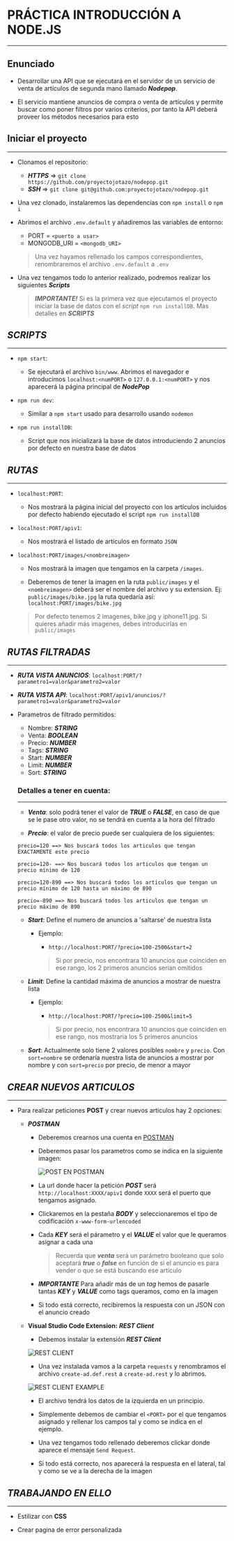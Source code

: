 # PRÁCTICA INTRODUCCIÓN A NODE.JS
---

## Enunciado

- Desarrollar una API que se ejecutará en el servidor de un servicio de venta de artículos de segunda mano llamado ***Nodepop***.

- El servicio mantiene anuncios de compra o venta de artículos y permite buscar como poner filtros por varios criterios, por tanto la API deberá proveer los métodos necesarios para esto

## Iniciar el proyecto
---

- Clonamos el repositorio:

  - ***HTTPS*** => `git clone https://github.com/proyectojotazo/nodepop.git`
  - ***SSH*** => `git clone git@github.com:proyectojotazo/nodepop.git`

- Una vez clonado, instalaremos las dependencias con `npm install` o `npm i`

- Abrimos el archivo `.env.default` y añadiremos las variables de entorno:

  - PORT = `<puerto a usar>`
  - MONGODB_URI = `<mongodb_URI>`

  > Una vez hayamos rellenado los campos correspondientes, renombraremos el archivo `.env.default` a `.env`

- Una vez tengamos todo lo anterior realizado, podremos realizar los siguientes ***Scripts***

  > ***IMPORTANTE!*** Si es la primera vez que ejecutamos el proyecto iniciar la base de datos con el *script* `npm run installDB`. Mas detalles en ***SCRIPTS***

## ***SCRIPTS***
---

  - `npm start`: 

    - Se ejecutará el archivo `bin/www`. Abrimos el navegador e introducimos `localhost:<numPORT>` o `127.0.0.1:<numPORT>` y nos aparecerá la página principal de ***NodePop***
  
  - `npm run dev`:

    - Similar a `npm start` usado para desarrollo usando `nodemon`

  - `npm run installDB`:

    - Script que nos inicializará la base de datos introduciendo 2 anuncios por defecto en nuestra base de datos

## ***RUTAS***
---

- `localhost:PORT`:

  - Nos mostrará la página inicial del proyecto con los artículos incluidos por defecto habiendo ejecutado el script `npm run installDB`

- `localhost:PORT/apiv1`:

  - Nos mostrará el listado de artículos en formato `JSON`

- `localhost:PORT/images/<nombreimagen>`

  - Nos mostrará la imagen que tengamos en la carpeta `/images`.

  - Deberemos de tener la imagen en la ruta `public/images` y el `<nombreimagen>` deberá ser el nombre del archivo y su extension. Ej: `public/images/bike.jpg` la ruta quedaría así: `localhost:PORT/images/bike.jpg`

  > Por defecto tenemos 2 imagenes, bike.jpg y iphone11.jpg. Si quieres añadir más imagenes, debes introducirlas en `public/images`

## ***RUTAS FILTRADAS***
---

- ***RUTA VISTA ANUNCIOS***: `localhost:PORT/?parametro1=valor&parametro2=valor`

- ***RUTA VISTA API***: `localhost:PORT/apiv1/anuncios/?parametro1=valor&parametro2=valor`

- Parametros de filtrado permitidos:

  - Nombre: ***STRING*** 
  - Venta: ***BOOLEAN***
  - Precio: ***NUMBER***
  - Tags: ***STRING***
  - Start: ***NUMBER***
  - Limit: ***NUMBER***
  - Sort: ***STRING***

  ### Detalles a tener en cuenta:
  ---

    - ***Venta***: solo podrá tener el valor de ***TRUE*** o ***FALSE***, en caso de que se le pase otro valor, no se tendrá en cuenta a la hora del filtrado

    - ***Precio***: el valor de precio puede ser cualquiera de los siguientes:

    ```
    precio=120 ==> Nos buscará todos los articulos que tengan EXACTAMENTE este precio

    precio=120- ==> Nos buscará todos los articulos que tengan un precio mínimo de 120

    precio=120-890 ==> Nos buscará todos los articulos que tengan un precio mínimo de 120 hasta un máximo de 890

    precio=-890 ==> Nos buscará todos los articulos que tengan un precio máximo de 890
    ```

    - ***Start***: Define el numero de anuncios a 'saltarse' de nuestra lista

      - Ejemplo: 

        - `http://localhost:PORT/?precio=100-2500&start=2`

        > Si por precio, nos encontrara 10 anuncios que coinciden en ese rango, los 2 primeros anuncios serian omitidos

    - ***Limit***: Define la cantidad máxima de anuncios a mostrar de nuestra lista

      - Ejemplo: 

        - `http://localhost:PORT/?precio=100-2500&limit=5`

        > Si por precio, nos encontrara 10 anuncios que coinciden en ese rango, nos mostraría los 5 primeros anuncios

    - ***Sort***: Actualmente solo tiene 2 valores posibles `nombre` y `precio`.
    Con `sort=nombre` se ordenaría nuestra lista de anuncios a mostrar por nombre y con `sort=precio` por precio, de menor a mayor

  
  
## ***CREAR NUEVOS ARTICULOS***
---

- Para realizar peticiones **POST** y crear nuevos articulos hay 2 opciones:

  - ***POSTMAN***

    - Deberemos crearnos una cuenta en [POSTMAN](https://www.postman.com)
    - Deberemos pasar los parametros como se indica en la siguiente imagen:

      ![POST EN POSTMAN](public/readme-imgs/post-format-postman.png)

    - La url donde hacer la petición ***POST*** será `http://localhost:XXXX/apiv1` donde `XXXX` será el puerto que tengamos asignado.

    - Clickaremos en la pestaña ***BODY*** y seleccionaremos el tipo de codificación `x-www-form-urlencoded`

    - Cada ***KEY*** será el párametro y el ***VALUE*** el valor que le queramos asignar a cada una

      > Recuerda que ***venta*** será un parámetro booleano que solo aceptará ***true*** o ***false*** en función de si el anuncio es para vender o que se está buscando ese artículo

    - ***IMPORTANTE*** Para añadir más de un *tag* hemos de pasarle tantas ***KEY*** y ***VALUE*** como tags queramos, como en la imagen

    - Si todo está correcto, recibiremos la respuesta con un JSON con el anuncio creado

  - **Visual Studio Code Extension:** ***REST Client***

    - Debemos instalar la extensión ***REST Client***
    
    ![REST CLIENT](public/readme-imgs/post-rest-client.png)

    - Una vez instalada vamos a la carpeta `requests` y renombramos el archivo `create-ad.def.rest` a `create-ad.rest` y lo abrimos.     

    ![REST CLIENT EXAMPLE](public/readme-imgs/rest-client-example.png)

    - El archivo tendrá los datos de la izquierda en un principio.

    - Simplemente debemos de cambiar el `<PORT>` por el que tengamos asignado y rellenar los campos tal y como se indica en el ejemplo.

    - Una vez tengamos todo rellenado deberemos clickar donde aparece el mensaje `Send Request`.

    - Si todo está correcto, nos aparecerá la respuesta en el lateral, tal y como se ve a la derecha de la imagen
    

## ***TRABAJANDO EN ELLO***
---

- Estilizar con **CSS**  

- Crear pagina de error personalizada

